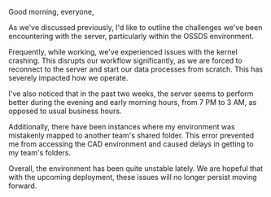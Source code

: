 Good morning, everyone,

As we've discussed previously, I'd like to outline the challenges we've been encountering with the server, particularly within the OSSDS environment.

Frequently, while working, we've experienced issues with the kernel crashing. This disrupts our workflow significantly, as we are forced to reconnect to the server and start our data processes from scratch. This has severely impacted how we operate.

I've also noticed that in the past two weeks, the server seems to perform better during the evening and early morning hours, from 7 PM to 3 AM, as opposed to usual business hours.

Additionally, there have been instances where my environment was mistakenly mapped to another team's shared folder. This error prevented me from accessing the CAD environment and caused delays in getting to my team's folders.

Overall, the environment has been quite unstable lately. We are hopeful that with the upcoming deployment, these issues will no longer persist moving forward.
